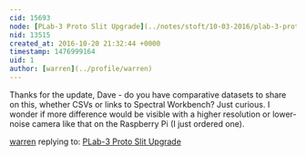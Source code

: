 ```yaml
---
cid: 15693
node: [PLab-3 Proto Slit Upgrade](../notes/stoft/10-03-2016/plab-3-proto-slit-upgrade)
nid: 13515
created_at: 2016-10-20 21:32:44 +0000
timestamp: 1476999164
uid: 1
author: [warren](../profile/warren)
---
```


Thanks for the update, Dave - do you have comparative datasets to share on this, whether CSVs or links to Spectral Workbench? Just curious. I wonder if more difference would be visible with a higher resolution or lower-noise camera like that on the Raspberry Pi (I just ordered one).

[warren](../profile/warren) replying to: [PLab-3 Proto Slit Upgrade](../notes/stoft/10-03-2016/plab-3-proto-slit-upgrade)

